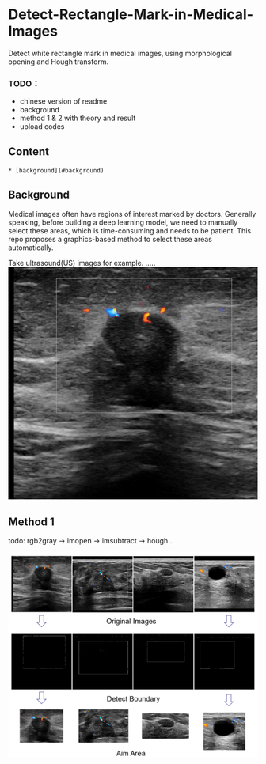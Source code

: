 # Detect-Rectangle-Mark-in-Medical-Images
Detect  white rectangle mark in medical images, using morphological opening and Hough transform.

### TODO：
* chinese version of readme
* background
* method 1 & 2 with theory and result
* upload codes

## Content
    * [background](#background)

## Background

<!-- 医学图像中常常有医生标记的感兴趣的区域。一般而言，在建立深度学习模型之前，需要手动将这些区域选出。这个项目提出一种基于图形学方法来选择这些区域。 -->
Medical images often have regions of interest marked by doctors. Generally speaking, before building a deep learning model, we need to manually select these areas, which is time-consuming and needs to be patient. This repo proposes a graphics-based method to select these areas automatically.

Take ultrasound(US) images for example. .....
![original US img](img/ori.jpg)

## Method 1

todo:
rgb2gray -> imopen -> imsubtract -> hough...

![Diagram of method 1](img/result_method1.png)

